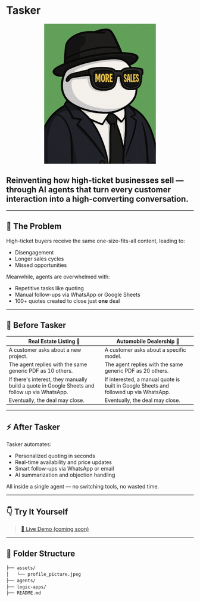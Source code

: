 # Tasker

<p align="center">
  <img src="https://raw.githubusercontent.com/BrandonRH17/AIAgentsHackathon2025-Neutrino/main/assets/profile_picture.jpeg" alt="Profile Picture" width="300"/>
</p>

## Reinventing how high-ticket businesses sell — through AI agents that turn every customer interaction into a high-converting conversation.

---

## 🚨 The Problem

High-ticket buyers receive the same one-size-fits-all content, leading to:
- Disengagement
- Longer sales cycles
- Missed opportunities

Meanwhile, agents are overwhelmed with:
- Repetitive tasks like quoting
- Manual follow-ups via WhatsApp or Google Sheets
- 100+ quotes created to close just **one** deal

---

## 🧠 Before Tasker

| Real Estate Listing 🏢 | Automobile Dealership 🚗 |
|------------------------|--------------------------|
| A customer asks about a new project. | A customer asks about a specific model. |
| The agent replies with the same generic PDF as 10 others. | The agent replies with the same generic PDF as 20 others. |
| If there's interest, they manually build a quote in Google Sheets and follow up via WhatsApp. | If interested, a manual quote is built in Google Sheets and followed up via WhatsApp. |
| Eventually, the deal may close. | Eventually, the deal may close. |

---

## ⚡ After Tasker

Tasker automates:
- Personalized quoting in seconds
- Real-time availability and price updates
- Smart follow-ups via WhatsApp or email
- AI summarization and objection handling

All inside a single agent — no switching tools, no wasted time.

---

## 👇 Try It Yourself

> [🔗 Live Demo (coming soon)](https://example.com)

---

## 📁 Folder Structure

```bash
├── assets/
│   └── profile_picture.jpeg
├── agents/
├── logic-apps/
├── README.md
